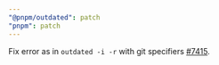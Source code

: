 ```yaml
---
"@pnpm/outdated": patch
"pnpm": patch
---
```


Fix error as in `outdated -i -r` with git specifiers [#7415](https://github.com/pnpm/pnpm/issues/7415).
